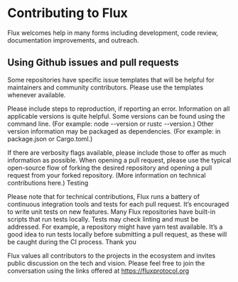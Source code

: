 
# Contributing to Flux
Flux welcomes help in many forms including development, code review, documentation improvements, and outreach.

## Using Github issues and pull requests
Some repositories have specific issue templates that will be helpful for maintainers and community contributors. Please use the templates whenever available.

Please include steps to reproduction, if reporting an error. Information on all applicable versions is quite helpful. Some versions can be found using the command line. (For example: node --version or rustc --version.) Other version information may be packaged as dependencies. (For example: in package.json or Cargo.toml.)

If there are verbosity flags available, please include those to offer as much information as possible.
When opening a pull request, please use the typical open-source flow of forking the desired repository and opening a pull request from your forked repository. (More information on technical contributions here.)
Testing

Please note that for technical contributions, Flux runs a battery of continuous integration tools and tests for each pull request.
It’s encouraged to write unit tests on new features. Many Flux repositories have built-in scripts that run tests locally. Tests may check linting and must be addressed.
For example, a repository might have yarn test available. It’s a good idea to run tests locally before submitting a pull request, as these will be caught during the CI process.
Thank you

Flux values all contributors to the projects in the ecosystem and invites public discussion on the tech and vision. Please feel free to join the conversation using the links offered at https://fluxprotocol.org
